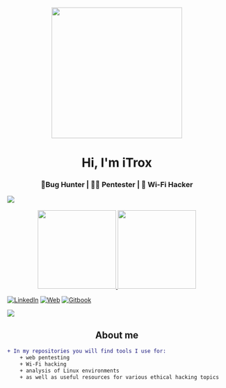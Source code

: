 <h3 align="center"> 
  <img src="https://lh5.googleusercontent.com/Af1mH7K3xWG9cXuwwZXZ_GRVmoBnR0pwcxewuAz_1iKow8P32kBaD2joMDzWMjUSLulQ89DQFMJ8753KwSp0Ehc9oa7xtx2waFFgDe74-EcZ2TLCmTsVL-xu2oE5SZXDjcUgabRysvk=w16383" height="300"/>
</h3>

<h1 align="center">Hi, I'm iTrox</h1>  
<h3 align="center">🐞Bug Hunter | 🧑‍💻 Pentester | 🛜 Wi-Fi Hacker</h3>

<img src="https://user-images.githubusercontent.com/73097560/115834477-dbab4500-a447-11eb-908a-139a6edaec5c.gif">
<!-- Dynamic Stats Grid -->
<br>
<br>
<div align="center">
  <a href="https://github.com/iTroxB">
    <img height="180em" src="https://github-readme-stats.vercel.app/api?username=iTroxB&show_icons=true&theme=radical&include_all_commits=true&count_private=true&hide_border=true"/>
    <img height="180em" src="https://github-readme-stats.vercel.app/api/top-langs/?username=iTroxB&layout=compact&theme=radical&langs_count=6&hide_border=true"/>
  </a>
</div>

<!-- Social Badges -->
[![LinkedIn](https://img.shields.io/badge/LinkedIn-Javier_González-0077B5?style=for-the-badge&logo=linkedin&logoColor=white&labelColor=101010)](https://www.linkedin.com/in/javier-gonzalez-espinoza/)
[![Web](https://img.shields.io/badge/Website-iTrox.site-14a1f0?style=for-the-badge&logo=dev.to&logoColor=white&labelColor=101010)](https://www.itrox.site)
[![Gitbook](https://img.shields.io/badge/Gitbook-iTrox-14a1f0?style=for-the-badge&logo=dev.to&logoColor=white&labelColor=101010)](https://itrox.gitbook.io/itrox)

<!-- Rainbow Divider -->
<img src="https://user-images.githubusercontent.com/73097560/115834477-dbab4500-a447-11eb-908a-139a6edaec5c.gif">

<!-- About Me Section -->
<h2 align="center">About me</h2>

```diff
+ In my repositories you will find tools I use for:
	+ web pentesting
	+ Wi-Fi hacking
	+ analysis of Linux environments
	+ as well as useful resources for various ethical hacking topics
```

